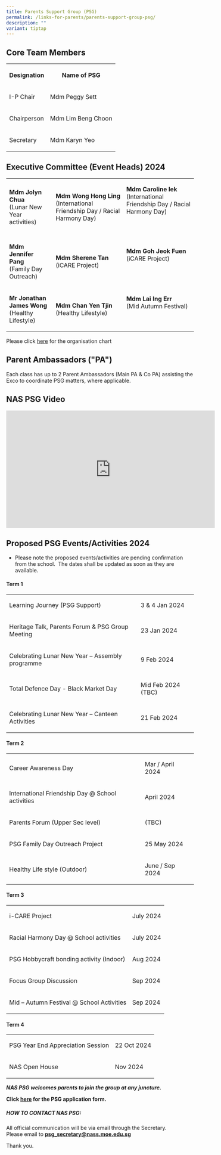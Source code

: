 ```yaml
---
title: Parents Support Group (PSG)
permalink: /links-for-parents/parents-support-group-psg/
description: ""
variant: tiptap
---
```

<h2>Core Team Members</h2>
<table>
<tbody>
<tr>
<th rowspan="1" colspan="1">
<p>Designation</p>
</th>
<th rowspan="1" colspan="1">
<p>Name of PSG</p>
</th>
</tr>
<tr>
<td rowspan="1" colspan="1">
<p>I-P Chair</p>
</td>
<td rowspan="1" colspan="1">
<p>Mdm Peggy Sett</p>
</td>
</tr>
<tr>
<td rowspan="1" colspan="1">
<p>Chairperson</p>
</td>
<td rowspan="1" colspan="1">
<p>Mdm Lim Beng Choon</p>
</td>
</tr>
<tr>
<td rowspan="1" colspan="1">
<p>Secretary</p>
</td>
<td rowspan="1" colspan="1">
<p>Mdm Karyn Yeo</p>
</td>
</tr>
</tbody>
</table>
<h2>Executive Committee (Event Heads) 2024</h2>
<table>
<tbody>
<tr>
<td rowspan="1" colspan="1">
<p><strong>Mdm Jolyn Chua</strong> 
<br>(Lunar New Year activities)</p>
</td>
<td rowspan="1" colspan="1">
<p><strong>Mdm Wong Hong Ling</strong> 
<br>(International Friendship Day / Racial Harmony Day)</p>
</td>
<td rowspan="1" colspan="1">
<p><strong>Mdm Caroline Iek</strong> 
<br>(International Friendship Day / Racial Harmony Day)</p>
<p>&nbsp;</p>
</td>
</tr>
<tr>
<td rowspan="1" colspan="1">
<p><strong>Mdm Jennifer Pang</strong> 
<br>(Family Day Outreach)</p>
</td>
<td rowspan="1" colspan="1">
<p><strong>Mdm Sherene Tan</strong> 
<br>(iCARE Project)</p>
</td>
<td rowspan="1" colspan="1">
<p><strong>Mdm Goh Jeok Fuen</strong> 
<br>(iCARE Project)</p>
<p>&nbsp;</p>
</td>
</tr>
<tr>
<td rowspan="1" colspan="1">
<p><strong>Mr Jonathan James Wong</strong> 
<br>(Healthy Lifestyle)</p>
</td>
<td rowspan="1" colspan="1">
<p><strong>Mdm Chan Yen Tjin</strong> 
<br>(Healthy Lifestyle)</p>
</td>
<td rowspan="1" colspan="1">
<p><strong>Mdm Lai Ing Err</strong> 
<br>(Mid Autumn Festival)</p>
<p>&nbsp;</p>
</td>
</tr>
</tbody>
</table>
<p>Please click <a href="/files/PSG_organisation_chart_2024_with_photo.pdf" rel="noopener noreferrer nofollow" target="_blank">here</a> for
the organisation chart</p>
<h2>Parent Ambassadors ("PA")</h2>
<p>Each class has up to 2 Parent Ambassadors (Main PA &amp; Co PA) assisting
the Exco to coordinate PSG matters, where applicable.</p>
<h2>NAS PSG Video</h2>
<div class="iframe-wrapper">
<iframe height="315" width="560" allowfullscreen="true" frameborder="0" src="https://www.youtube.com/embed/08Hqcv8gW00?si=30ZunOshaurMARyM"></iframe>
</div>
<h2>Proposed PSG Events/Activities 2024</h2>
<ul data-tight="true" class="tight">
<li>
<p>Please note the proposed events/activities are pending confirmation from
the school.&nbsp; The dates shall be updated as soon as they are available.</p>
</li>
</ul>
<h4><strong>Term 1</strong></h4>
<table>
<tbody>
<tr>
<td rowspan="1" colspan="1">
<p>Learning Journey (PSG Support)</p>
</td>
<td rowspan="1" colspan="1">
<p>3 &amp; 4 Jan 2024</p>
</td>
</tr>
<tr>
<td rowspan="1" colspan="1">
<p>Heritage Talk, Parents Forum &amp; PSG Group Meeting</p>
</td>
<td rowspan="1" colspan="1">
<p>23 Jan 2024</p>
</td>
</tr>
<tr>
<td rowspan="1" colspan="1">
<p>Celebrating Lunar New Year – Assembly programme</p>
</td>
<td rowspan="1" colspan="1">
<p>9 Feb 2024</p>
</td>
</tr>
<tr>
<td rowspan="1" colspan="1">
<p>Total Defence Day - Black Market Day</p>
</td>
<td rowspan="1" colspan="1">
<p>Mid Feb 2024 (TBC)</p>
</td>
</tr>
<tr>
<td rowspan="1" colspan="1">
<p>Celebrating Lunar New Year – Canteen Activities</p>
</td>
<td rowspan="1" colspan="1">
<p>21 Feb 2024</p>
</td>
</tr>
</tbody>
</table>
<h4><strong>Term 2</strong></h4>
<table>
<tbody>
<tr>
<td rowspan="1" colspan="1">
<p>Career Awareness Day</p>
</td>
<td rowspan="1" colspan="1">
<p>Mar / April 2024</p>
</td>
</tr>
<tr>
<td rowspan="1" colspan="1">
<p>International Friendship Day @ School activities</p>
</td>
<td rowspan="1" colspan="1">
<p>April 2024</p>
</td>
</tr>
<tr>
<td rowspan="1" colspan="1">
<p>Parents Forum (Upper Sec level)</p>
</td>
<td rowspan="1" colspan="1">
<p>(TBC)</p>
</td>
</tr>
<tr>
<td rowspan="1" colspan="1">
<p>PSG Family Day Outreach Project</p>
</td>
<td rowspan="1" colspan="1">
<p>25 May 2024</p>
</td>
</tr>
<tr>
<td rowspan="1" colspan="1">
<p>Healthy Life style (Outdoor)</p>
</td>
<td rowspan="1" colspan="1">
<p>June / Sep 2024</p>
</td>
</tr>
</tbody>
</table>
<h4><strong>Term 3</strong></h4>
<table>
<tbody>
<tr>
<td rowspan="1" colspan="1">
<p>i-CARE Project</p>
</td>
<td rowspan="1" colspan="1">
<p>July 2024</p>
</td>
</tr>
<tr>
<td rowspan="1" colspan="1">
<p>Racial Harmony Day @ School activities</p>
</td>
<td rowspan="1" colspan="1">
<p>July 2024</p>
</td>
</tr>
<tr>
<td rowspan="1" colspan="1">
<p>PSG Hobbycraft bonding activity (Indoor)</p>
</td>
<td rowspan="1" colspan="1">
<p>Aug 2024</p>
</td>
</tr>
<tr>
<td rowspan="1" colspan="1">
<p>Focus Group Discussion</p>
</td>
<td rowspan="1" colspan="1">
<p>Sep 2024</p>
</td>
</tr>
<tr>
<td rowspan="1" colspan="1">
<p>Mid – Autumn Festival @ School Activities</p>
</td>
<td rowspan="1" colspan="1">
<p>Sep 2024</p>
</td>
</tr>
</tbody>
</table>
<h4><strong>Term 4</strong></h4>
<table>
<tbody>
<tr>
<td rowspan="1" colspan="1">
<p>PSG Year End Appreciation Session</p>
</td>
<td rowspan="1" colspan="1">
<p>22 Oct 2024</p>
</td>
</tr>
<tr>
<td rowspan="1" colspan="1">
<p>NAS Open House</p>
</td>
<td rowspan="1" colspan="1">
<p>Nov 2024</p>
</td>
</tr>
</tbody>
</table>
<p><strong><em>NAS PSG welcomes parents to join the group at any juncture.</em></strong>
</p>
<p><strong>Click&nbsp;<a href="https://go.gov.sg/naspsg" rel="noopener noreferrer nofollow" target="_blank">here</a>&nbsp;for the PSG application form.</strong>
</p>
<h5><strong>HOW TO CONTACT NAS PSG:</strong></h5>
<p>All official communication will be via email through the Secretary.
<br>Please email to <strong><a href="mailto:psg_secretary@nass.moe.edu.sg" rel="noopener noreferrer nofollow" target="_blank">psg_secretary@nass.moe.edu.sg</a></strong>
</p>
<p>Thank you.</p>